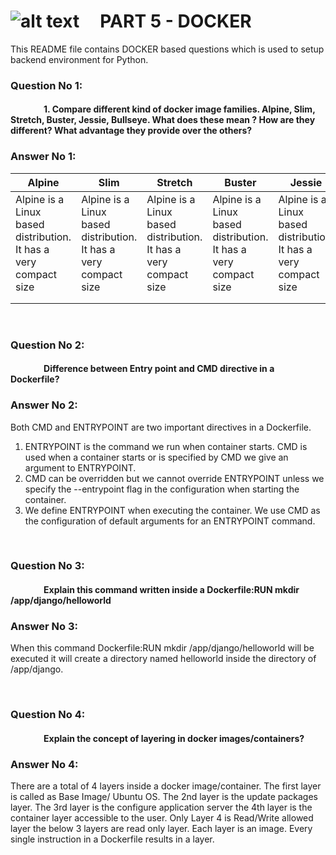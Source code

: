 # ![alt text](https://carteblanche.tech/static/static/website/images/general/logo.svg "Logo Title")  &nbsp; &nbsp;  PART 5 - DOCKER

This README file contains DOCKER based questions which is used to setup backend environment for Python.

### Question No 1:
#### &nbsp; &nbsp; &nbsp; &nbsp; &nbsp; &nbsp; &nbsp; &nbsp; 1. Compare different kind of docker image families. Alpine, Slim, Stretch, Buster, Jessie, Bullseye. What does these mean ? How are they different? What advantage they provide over the others?

### Answer No 1:
| Alpine                                                             | Slim                                                             | Stretch                                                          | Buster                                                           | Jessie                                                           | Bullseye                                                         |
|--------------------------------------------------------------------|------------------------------------------------------------------|------------------------------------------------------------------|------------------------------------------------------------------|------------------------------------------------------------------|------------------------------------------------------------------|
| Alpine is a Linux based distribution. It has a very compact size   | Alpine is a Linux based distribution. It has a very compact size | Alpine is a Linux based distribution. It has a very compact size | Alpine is a Linux based distribution. It has a very compact size | Alpine is a Linux based distribution. It has a very compact size | Alpine is a Linux based distribution. It has a very compact size |
|                                                                    |                                                                  |                                                                  |                                                                  |                                                                  |                                                                  |
|                                                                    |                                                                  |                                                                  |                                                                  |                                                                  |                                                                  |

<br />

### Question No 2:
#### &nbsp; &nbsp; &nbsp; &nbsp; &nbsp; &nbsp; &nbsp; &nbsp; Difference between Entry point and CMD directive in a Dockerfile?

### Answer No 2:


Both CMD and ENTRYPOINT are two important directives in a Dockerfile. 
1. ENTRYPOINT is the command we run when container starts. CMD is used when a container starts or is specified by CMD we give an argument to ENTRYPOINT. 
2. CMD can be overridden but we cannot override ENTRYPOINT unless we specify the --entrypoint flag in the configuration when starting the container.
3. We define ENTRYPOINT when executing the container. We use CMD as the configuration of default arguments for an ENTRYPOINT command.
<br />

### Question No 3:
#### &nbsp; &nbsp; &nbsp; &nbsp; &nbsp; &nbsp; &nbsp; &nbsp; Explain this command written inside a Dockerfile:RUN mkdir /app/django/helloworld

### Answer No 3:

When this command Dockerfile:RUN mkdir /app/django/helloworld will be executed it will create a directory named helloworld inside the directory of /app/django.

<br />

### Question No 4:
#### &nbsp; &nbsp; &nbsp; &nbsp; &nbsp; &nbsp; &nbsp; &nbsp; Explain the concept of layering in docker images/containers?

### Answer No 4:

There are a total of 4 layers inside a docker image/container. The first layer is called as Base Image/ Ubuntu OS. The 2nd layer is the update packages layer. The 3rd layer is the configure application server the 4th layer is the container layer accessible to the user. Only Layer 4 is Read/Write allowed layer the below 3 layers are read only layer. Each layer is an image. Every single instruction in a Dockerfile results in a layer. 